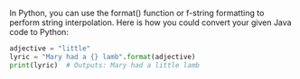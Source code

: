 In Python, you can use the format() function or f-string formatting to perform string interpolation. Here is how you could convert your given Java code to Python:

```python
adjective = "little"
lyric = "Mary had a {} lamb".format(adjective)
print(lyric)  # Outputs: Mary had a little lamb
```

